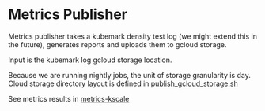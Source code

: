 Metrics Publisher
======

Metrics publisher takes a kubemark density test log (we might extend this in the future), generates reports and uploads them to gcloud storage.

Input is the kubemark log gcloud storage location.

Because we are running nightly jobs, the unit of storage granularity is day. Cloud storage directory layout is defined in [publish_gcloud_storage.sh](./publish_gcloud_storage.sh)

See metrics results in [metrics-kscale](https://console.developers.google.com/storage/browser/metrics-kscale/)
